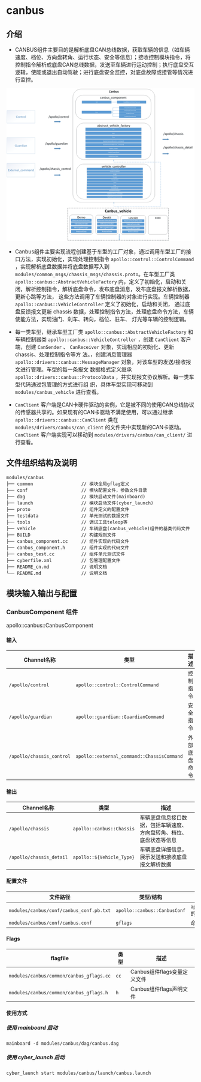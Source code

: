 # canbus

## 介绍

- CANBUS组件主要目的是解析底盘CAN总线数据，获取车辆的信息（如车辆速度、档位、方向盘转角、运行状态、安全等信息）；接收控制模块指令，将控制指令解析成底盘CAN总线数据，发送至车辆进行运动控制；执行底盘交互逻辑，使能或退出自动驾驶；进行底盘安全监控，对底盘故障或接管等情况进行监控。

![canbus_structure](./docs/images/canbus_structure.png)

- Canbus组件主要实现流程创建基于车型的工厂对象，通过调用车型工厂的接口方法，实现初始化，实现处理控制指令
  `apollo::control::ControlCommand` ，实现解析底盘数据并将底盘数据写入到
  `modules/common_msgs/chassis_msgs/chassis.proto`。在车型工厂类 `apollo::canbus::AbstractVehicleFactory`
  内，定义了初始化，启动和关闭，解析控制指令，解析底盘命令，发布底盘消息，发布底盘报文解析数据，更新心跳等方法，
  这些方法调用了车辆控制器的对象进行实现。车辆控制器 `apollo::canbus::VehicleController` 定义了初始化，启动和关闭，
  通过底盘反馈报文更新 chassis 数据，处理控制指令方法，处理底盘命令方法，车辆使能方法，实现油门、刹车、转向，档位、驻车、
  灯光等车辆的控制逻辑。

- 每一类车型，继承车型工厂类 `apollo::canbus::AbstractVehicleFactory` 和车辆控制器类 `apollo::canbus::VehicleController`
  ，创建 `CanClient` 客户端，创建 `CanSender` 、 `CanReceiver` 对象，实现相应的初始化、更新chassis、处理控制指令等方
  法。，创建消息管理器 `apollo::drivers::canbus::MessageManager` 对象，对该车型的发送/接收报文进行管理。车型的每一条报文
  数据格式定义继承 `apollo::drivers::canbus::ProtocolData` ，并实现报文协议解析。每一类车型代码通过包管理的方式进行组
  织，具体车型实现可移动到 `modules/canbus_vehicle` 进行查看。

- `CanClient` 客户端是CAN卡硬件驱动的实例，它是被不同的使用CAN总线协议的传感器共享的。如果现有的CAN卡驱动不满足使用，可以通过继承 `apollo::drivers::canbus::CanClient` 类在 `modules/drivers/canbus/can_client` 的文件夹中实现新的CAN卡驱动。 `CanClient` 客户端实现可以移动到 `modules/drivers/canbus/can_client/` 进行查看。

## 文件组织结构及说明

```shell
modules/canbus
├── common                  // 模块全局gflag定义
├── conf                    // 模块配置文件，参数文件目录
├── dag                     // 模块启动文件(mainboard)
├── launch                  // 模块启动文件(cyber_launch)
├── proto                   // 组件定义的配置文件
├── testdata                // 单元测试的数据文件
├── tools                   // 调试工具teleop等
├── vehicle                 // 车辆底盘(canbus_vehicle)组件的基类代码文件
├── BUILD                   // 构建规则文件
├── canbus_component.cc     // 组件实现的代码文件
├── canbus_component.h      // 组件实现的代码文件
├── canbus_test.cc          // 组件单元测试文件
├── cyberfile.xml           // 包管理配置文件
├── README_cn.md            // 说明文档
└── README.md               // 说明文档
```

## 模块输入输出与配置

### CanbusComponent 组件

apollo::canbus::CanbusComponent

#### 输入

| Channel名称               | 类型                                       | 描述         |
| ------------------------- | ------------------------------------------ | ------------ |
| `/apollo/control`         | `apollo::control::ControlCommand`          | 控制指令     |
| `/apollo/guardian`        | `apollo::guardian::GuardianCommand`        | 安全指令     |
| `/apollo/chassis_control` | `apollo::external_command::ChassisCommand` | 外部底盘命令 |

#### 输出

| Channel名称              | 类型                      | 描述                                                                 |
| ------------------------ | ------------------------- | -------------------------------------------------------------------- |
| `/apollo/chassis`        | `apollo::canbus::Chassis` | 车辆底盘信息接口数据，包括车辆速度、方向盘转角、档位、底盘状态等信息 |
| `/apollo/chassis_detail` | `apollo::${Vehicle_Type}` | 车辆底盘详细信息，展示发送和接收底盘报文解析数据                     |

#### 配置文件

| 文件路径                                 | 类型/结构                    | 说明                                         |
| ---------------------------------------- | ---------------------------- | -------------------------------------------- |
| `modules/canbus/conf/canbus_conf.pb.txt` | `apollo::canbus::CanbusConf` | `apollo::canbus::CanbusComponent` 的配置文件 |
| `modules/canbus/conf/canbus.conf`        | `gflags`                     | 命令行参数配置                               |

#### Flags

| flagfile                                 | 类型 | 描述                        |
| ---------------------------------------- | ---- | --------------------------- |
| `modules/canbus/common/canbus_gflags.cc` | `cc` | Canbus组件flags变量定义文件 |
| `modules/canbus/common/canbus_gflags.h`  | `h`  | Canbus组件flags声明文件     |

#### 使用方式

##### 使用 mainboard 启动

```shell
mainboard -d modules/canbus/dag/canbus.dag
```

##### 使用 cyber_launch 启动

```shell
cyber_launch start modules/canbus/launch/canbus.launch
```
